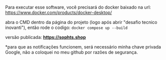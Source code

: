 Para executar esse software, você precisará do docker baixado na url: https://www.docker.com/products/docker-desktop/

abra o CMD dentro da página do projeto (logo após abrir "desafio tecnico inovanti"), então rode o codigo:
```docker compose up --build```

versão publicada: **https://sophts.shop**

*para que as notificações funcionem, será necessário minha chave privada Google, não a coloquei no meu github por razões de segurança.
